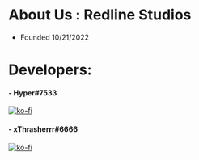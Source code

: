 # About Us : Redline Studios
- Founded 10/21/2022

# Developers:
#### - Hyper#7533
[![ko-fi](https://ko-fi.com/img/githubbutton_sm.svg)](https://ko-fi.com/hypertv)
#### - xThrasherrr#6666
[![ko-fi](https://ko-fi.com/img/githubbutton_sm.svg)](https://ko-fi.com/thrasherrr)
